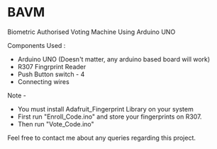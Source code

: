 # BAVM
Biometric Authorised Voting Machine Using Arduino UNO

Components Used :
-  Arduino UNO (Doesn't matter, any arduino based board will work)
-  R307 Fingrprint Reader
-  Push Button switch - 4
-  Connecting wires

Note - 
-  You must install Adafruit_Fingerprint Library on your system
-  First run "Enroll_Code.ino" and store your fingerprints on R307.
-  Then run "Vote_Code.ino"

Feel free to contact me about any queries regarding this project.

